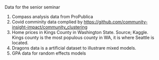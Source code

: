 Data for the senior seminar

1. Compass analysis data from ProPublica
2. Covid comminity data complied by https://github.com/community-insight-impact/community_clustering
3. Home prices in Kings County in Washington State.  Source; Kaggle.  Kings county is the most populous county in WA, it is where Seattle is located.
4. Dragons data is a artificial dataset to illustrare mixed models.
5. GPA data for random effects models



